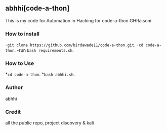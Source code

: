  abhhi[code-a-thon]
 ----------------------------------
This is my code for Automation in Hacking for code-a-thon GHRaisoni
### How to install

-``git clone https://github.com/birdawade11/code-a-thon.git``.
-``cd code-a-thon``.
-run ``bash requirements.sh``.

### How to Use
*``cd code-a-thon``.
*``bash abhhi.sh``.

### Author
abhhi

### Credit 
all the public repo, project discovery & kali
